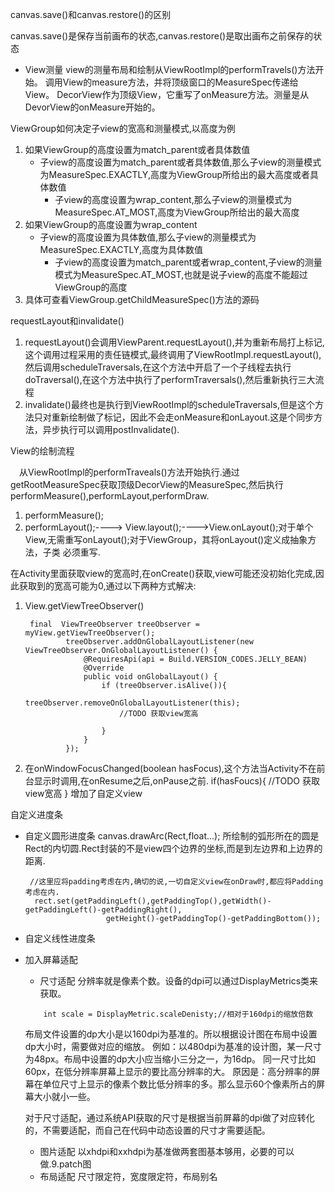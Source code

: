 canvas.save()和canvas.restore()的区别

canvas.save()是保存当前画布的状态,canvas.restore()是取出画布之前保存的状态

- View测量
    view的测量布局和绘制从ViewRootImpl的performTravels()方法开始。
    调用View的measure方法，并将顶级窗口的MeasureSpec传递给View。
    DecorView作为顶级View，它重写了onMeasure方法。测量是从DevorView的onMeasure开始的。


ViewGroup如何决定子view的宽高和测量模式,以高度为例

1. 如果ViewGroup的高度设置为match_parent或者具体数值
   - 子view的高度设置为match_parent或者具体数值,那么子view的测量模式为MeasureSpec.EXACTLY,高度为ViewGroup所给出的最大高度或者具体数值
     - 子view的高度设置为wrap_content,那么子view的测量模式为MeasureSpec.AT_MOST,高度为ViewGroup所给出的最大高度
2. 如果ViewGroup的高度设置为wrap_content
   - 子view的高度设置为具体数值,那么子view的测量模式为MeasureSpec.EXACTLY,高度为具体数值
     - 子view的高度设置为match_parent或者wrap_content,子view的测量模式为MeasureSpec.AT_MOST,也就是说子view的高度不能超过ViewGroup的高度
3. 具体可查看ViewGroup.getChildMeasureSpec()方法的源码

requestLayout和invalidate()

1. requestLayout()会调用ViewParent.requestLayout(),并为重新布局打上标记,这个调用过程采用的责任链模式,最终调用了ViewRootImpl.requestLayout(), 然后调用scheduleTraversals,在这个方法中开启了一个子线程去执行doTraversal(),在这个方法中执行了performTraversals(),然后重新执行三大流程
2. invalidate()最终也是执行到ViewRootImpl的scheduleTraversals,但是这个方法只对重新绘制做了标记，因此不会走onMeasure和onLayout.这是个同步方法，异步执行可以调用postInvalidate().

View的绘制流程

　从ViewRootImpl的performTraveals()方法开始执行.通过getRootMeasureSpec获取顶级DecorView的MeasureSpec,然后执行performMeasure(),performLayout,performDraw.

1. performMeasure();
2. performLayout();----> View.layout();---->View.onLayout();对于单个View,无需重写onLayout();对于ViewGroup，其将onLayout()定义成抽象方法，子类 必须重写.

在Activity里面获取view的宽高时,在onCreate()获取,view可能还没初始化完成,因此获取到的宽高可能为0,通过以下两种方式解决:

1. View.getViewTreeObserver()
   ```
    final  ViewTreeObserver treeObserver = myView.getViewTreeObserver();
            treeObserver.addOnGlobalLayoutListener(new ViewTreeObserver.OnGlobalLayoutListener() {
                @RequiresApi(api = Build.VERSION_CODES.JELLY_BEAN)
                @Override
                public void onGlobalLayout() {
                    if (treeObserver.isAlive()){
                        treeObserver.removeOnGlobalLayoutListener(this);
                        //TODO 获取view宽高

                    }
                }
            });
   ```
1. 在onWindowFocusChanged(boolean hasFocus),这个方法当Activity不在前台显示时调用,在onResume之后,onPause之前.
       if(hasFoucs){
           //TODO 获取view宽高
       }
   增加了自定义view

自定义进度条

- 自定义圆形进度条
  canvas.drawArc(Rect,float...);
  所绘制的弧形所在的圆是Rect的内切圆.Rect封装的不是view四个边界的坐标,而是到左边界和上边界的距离.

       //这里应将padding考虑在内,确切的说,一切自定义view在onDraw时,都应将Padding考虑在内.
        rect.set(getPaddingLeft(),getPaddingTop(),getWidth()-getPaddingLeft()-getPaddingRight(),
                        getHeight()-getPaddingTop()-getPaddingBottom());

- 自定义线性进度条

- 加入屏幕适配
    - 尺寸适配
    分辨率就是像素个数。设备的dpi可以通过DisplayMetrics类来获取。
    ```
        int scale = DisplayMetric.scaleDenisty;//相对于160dpi的缩放倍数
    ```
    布局文件设置的dp大小是以160dpi为基准的。所以根据设计图在布局中设置dp大小时，需要做对应的缩放。
    例如：以480dpi为基准的设计图，某一尺寸为48px。布局中设置的dp大小应当缩小三分之一，为16dp。
    同一尺寸比如60px，在低分辨率屏幕上显示的要比高分辨率的大。
    原因是：高分辨率的屏幕在单位尺寸上显示的像素个数比低分辨率的多。那么显示60个像素所占的屏幕大小就小一些。

    对于尺寸适配，通过系统API获取的尺寸是根据当前屏幕的dpi做了对应转化的，不需要适配，而自己在代码中动态设置的尺寸才需要适配。
    - 图片适配
        以xhdpi和xxhdpi为基准做两套图基本够用，必要的可以做.9.patch图
    - 布局适配
        尺寸限定符，宽度限定符，布局别名
